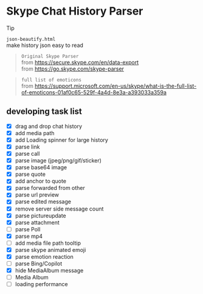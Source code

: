 # Skype Chat History Parser

> [!TIP]
> `json-beautify.html`  
> make history json easy to read

> `Original Skype Parser`  
> from https://secure.skype.com/en/data-export  
> from https://go.skype.com/skype-parser

> `full list of emoticons`  
> from https://support.microsoft.com/en-us/skype/what-is-the-full-list-of-emoticons-01af0c65-529f-4a4d-8e3a-a393033a359a

## developing task list
- [x] drag and drop chat history
- [x] add media path
- [x] add Loading spinner for large history
- [x] parse link
- [x] parse call
- [x] parse image (jpeg/png/gif/sticker)
- [x] parse base64 image
- [x] parse quote
- [x] add anchor to quote
- [x] parse forwarded from other
- [x] parse url preview
- [x] parse edited message
- [x] remove server side message count
- [x] parse pictureupdate
- [x] parse attachment
- [ ] parse Poll
- [x] parse mp4
- [ ] add media file path tooltip
- [x] parse skype animated emoji
- [x] parse emotion reaction
- [ ] parse Bing/Copilot
- [x] hide MediaAlbum message
- [ ] Media Album
- [ ] loading performance

